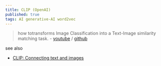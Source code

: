 ```yaml
---
title: CLIP (OpenAI)
published: true
tags: AI generative-AI word2vec
---
```

> how totransforms Image Classification into a Text-Image similarity matching task. - [youtube](https://www.youtube.com/watch?v=u0HG77RNhPE) / [github](https://github.com/openai/CLIP)

see also
- [CLIP: Connecting text and images](https://openai.com/index/clip/)
